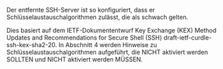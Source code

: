 Der entfernte SSH-Server ist so konfiguriert, dass er Schlüsselaustauschalgorithmen zulässt, die als schwach gelten.

Dies basiert auf dem IETF-Dokumententwurf Key Exchange (KEX) Method Updates and Recommendations for Secure Shell (SSH) draft-ietf-curdle-ssh-kex-sha2-20. 
In Abschnitt 4 werden Hinweise zu Schlüsselaustauschalgorithmen aufgeführt, die NICHT aktiviert werden SOLLTEN und NICHT aktiviert werden MÜSSEN.
